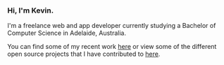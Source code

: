 ### Hi, I'm Kevin.

I'm a freelance web and app developer currently studying a Bachelor of Computer Science in Adelaide, Australia.

You can find some of my recent work [here](/work.html) or view some of the different open source projects that I have contributed to [here](https://github.com/kevindoveton/).
